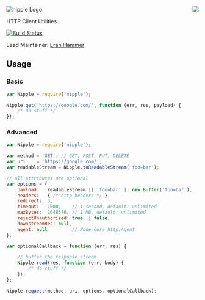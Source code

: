 <a href="https://github.com/hapijs"><img src="https://raw.github.com/hapijs/spumko/master/images/from.png" align="right" /></a>
![nipple Logo](https://raw.github.com/hapijs/nipple/master/images/nipple.png)

HTTP Client Utilities

[![Build Status](https://secure.travis-ci.org/hapijs/nipple.png)](http://travis-ci.org/hapijs/nipple)

Lead Maintainer: [Eran Hammer](https://github.com/hueniverse)

## Usage
### Basic
```javascript
var Nipple = require('nipple');

Nipple.get('https://google.com/', function (err, res, payload) {
    /* do stuff */
});
```

### Advanced
```javascript
var Nipple = require('nipple');

var method = 'GET'; // GET, POST, PUT, DELETE
var uri    = 'https://google.com/';
var readableStream = Nipple.toReadableStream('foo=bar');

// all attributes are optional
var options = {
    payload:   readableStream || 'foo=bar' || new Buffer('foo=bar'),
    headers:   { /* http headers */ },
    redirects: 3,
    timeout:   1000,    // 1 second, default: unlimited
    maxBytes:  1048576, // 1 MB, default: unlimited
    rejectUnauthorized: true || false,
    downstreamRes: null,
    agent: null         // Node Core http.Agent
};

var optionalCallback = function (err, res) {

    // buffer the response stream
    Nipple.read(res, function (err, body) {
        /* do stuff */
    });
};

Nipple.request(method, uri, options, optionalCallback);
```
